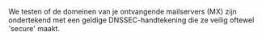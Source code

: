 We testen of de domeinen van je ontvangende mailservers (MX) zijn 
ondertekend met een geldige DNSSEC-handtekening die ze veilig oftewel 
'secure' maakt.
